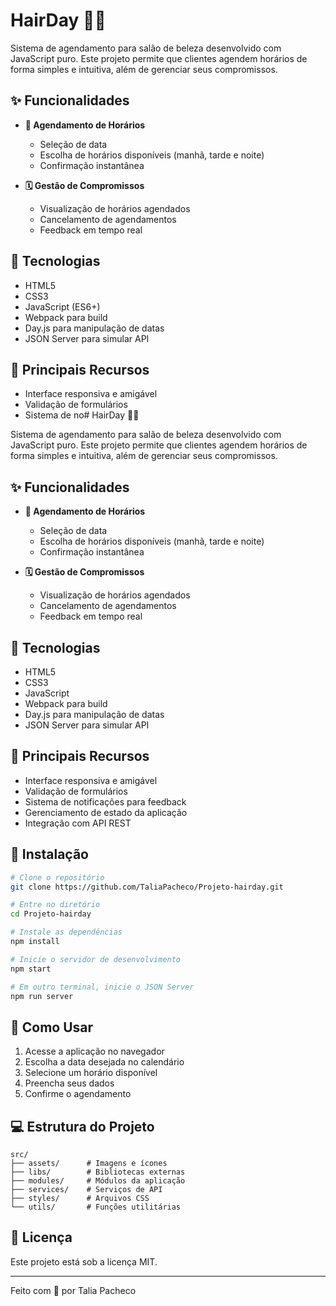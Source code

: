 # HairDay 💇‍♀️

Sistema de agendamento para salão de beleza desenvolvido com JavaScript puro. Este projeto permite que clientes agendem horários de forma simples e intuitiva, além de gerenciar seus compromissos.

## ✨ Funcionalidades

- **📅 Agendamento de Horários**
  - Seleção de data
  - Escolha de horários disponíveis (manhã, tarde e noite)
  - Confirmação instantânea

- **🗓️ Gestão de Compromissos**
  - Visualização de horários agendados
  - Cancelamento de agendamentos
  - Feedback em tempo real

## 🚀 Tecnologias

- HTML5
- CSS3
- JavaScript (ES6+)
- Webpack para build
- Day.js para manipulação de datas
- JSON Server para simular API

## 🎯 Principais Recursos

- Interface responsiva e amigável
- Validação de formulários
- Sistema de no# HairDay 💇‍♀️

Sistema de agendamento para salão de beleza desenvolvido com JavaScript puro. Este projeto permite que clientes agendem horários de forma simples e intuitiva, além de gerenciar seus compromissos.

## ✨ Funcionalidades

- **📅 Agendamento de Horários**
  - Seleção de data
  - Escolha de horários disponíveis (manhã, tarde e noite)
  - Confirmação instantânea

- **🗓️ Gestão de Compromissos**
  - Visualização de horários agendados
  - Cancelamento de agendamentos
  - Feedback em tempo real

## 🚀 Tecnologias

- HTML5
- CSS3
- JavaScript 
- Webpack para build
- Day.js para manipulação de datas
- JSON Server para simular API

## 🎯 Principais Recursos

- Interface responsiva e amigável
- Validação de formulários
- Sistema de notificações para feedback
- Gerenciamento de estado da aplicação
- Integração com API REST

## 🔧 Instalação

```bash
# Clone o repositório
git clone https://github.com/TaliaPacheco/Projeto-hairday.git

# Entre no diretório
cd Projeto-hairday

# Instale as dependências
npm install

# Inicie o servidor de desenvolvimento
npm start

# Em outro terminal, inicie o JSON Server
npm run server
```

## 📱 Como Usar

1. Acesse a aplicação no navegador
2. Escolha a data desejada no calendário
3. Selecione um horário disponível
4. Preencha seus dados
5. Confirme o agendamento

## 💻 Estrutura do Projeto

```
src/
├── assets/      # Imagens e ícones
├── libs/        # Bibliotecas externas
├── modules/     # Módulos da aplicação
├── services/    # Serviços de API
├── styles/      # Arquivos CSS
└── utils/       # Funções utilitárias
```

## 📝 Licença

Este projeto está sob a licença MIT.

---

Feito com 💜 por Talia Pacheco


